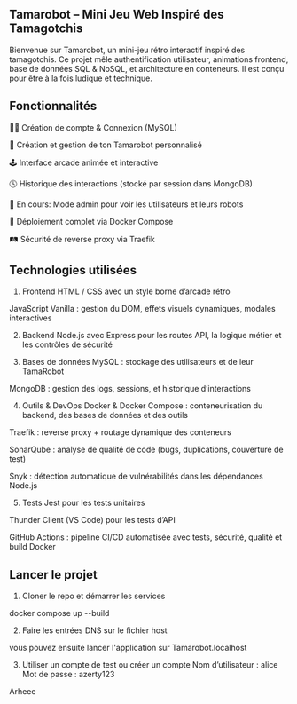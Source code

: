 ## Tamarobot – Mini Jeu Web Inspiré des Tamagotchis
Bienvenue sur Tamarobot, un mini-jeu rétro interactif inspiré des tamagotchis.
Ce projet mêle authentification utilisateur, animations frontend, base de données SQL & NoSQL, et architecture en conteneurs.
Il est conçu pour être à la fois ludique et technique.

## Fonctionnalités
🧑‍💻 Création de compte & Connexion (MySQL)

🤖 Création et gestion de ton Tamarobot personnalisé

🕹️ Interface arcade animée et interactive

🕓 Historique des interactions (stocké par session dans MongoDB)

🔐 En cours: Mode admin pour voir les utilisateurs et leurs robots

🐳 Déploiement complet via Docker Compose

🛤️ Sécurité de reverse proxy via Traefik

## Technologies utilisées
1. Frontend
HTML / CSS avec un style borne d’arcade rétro

JavaScript Vanilla : gestion du DOM, effets visuels dynamiques, modales interactives

2.  Backend
Node.js avec Express pour les routes API, la logique métier et les contrôles de sécurité

3.  Bases de données
MySQL : stockage des utilisateurs et de leur TamaRobot

MongoDB : gestion des logs, sessions, et historique d’interactions

4.  Outils & DevOps
Docker & Docker Compose : conteneurisation du backend, des bases de données et des outils

Traefik : reverse proxy + routage dynamique des conteneurs

SonarQube : analyse de qualité de code (bugs, duplications, couverture de test)

Snyk : détection automatique de vulnérabilités dans les dépendances Node.js

5.  Tests
Jest pour les tests unitaires

Thunder Client (VS Code) pour les tests d’API

GitHub Actions : pipeline CI/CD automatisée avec tests, sécurité, qualité et build Docker

## Lancer le projet
1. Cloner le repo et démarrer les services

docker compose up --build

 2. Faire les entrées DNS sur le fichier host

vous pouvez ensuite lancer l'application sur Tamarobot.localhost

3. Utiliser un compte de test ou créer un compte
Nom d’utilisateur : alice
Mot de passe : azerty123


Arheee 
